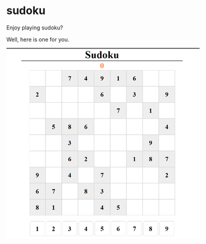 # sudoku
Enjoy playing sudoku?

Well, here is one for you.

![Sudoku Preview](/images/sudoku-preview.png)


